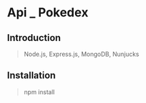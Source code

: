 # Api _ Pokedex

## Introduction

> Node.js, Express.js, MongoDB, Nunjucks

## Installation

> npm install
